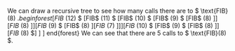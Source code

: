 We can draw a recursive tree to see how many calls there are to $ \text{FIB}(8) $. 
begin{forest}
	[FIB$ (12) $
		[FIB$ (11) $
				[FIB$ (10) $
						[FIB$ (9) $
								[FIB$ (8) $]
							]
							[FIB$ (8) $]
					]
					[FIB$ (9) $
						[FIB$ (8) $]
							[FIB$ (7) $]
					]
			]
			[FIB$ (10) $
				[FIB$ (9) $
						[FIB$ (8) $]
					]
					[FIB$ (8) $]
]
]
end{forest}
We can see that there are 5 calls to $ \text{FIB}(8) $.
